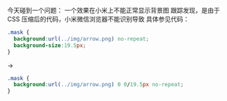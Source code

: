 今天碰到一个问题：
一个效果在小米上不能正常显示背景图
跟踪发现，是由于 CSS 压缩后的代码，小米微信浏览器不能识别导致
具体参见代码：

```css
.mask {
  background:url(../img/arrow.png) no-repeat;
  background-size:19.5px;
}
```

->

```css
.mask {
  background:url(../img/arrow.png) 0 0/19.5px no-repeat;
}
```
